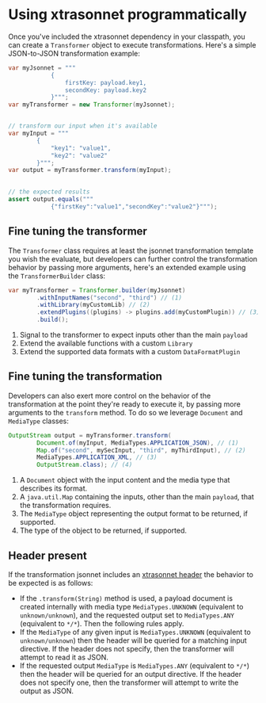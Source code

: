 # Using xtrasonnet programmatically

Once you've included the xtrasonnet dependency in your classpath, you can create a `Transformer` object to execute transformations. Here's a simple JSON-to-JSON transformation example:

```java
var myJsonnet = """
            {
                firstKey: payload.key1,
                secondKey: payload.key2
            }""";
var myTransformer = new Transformer(myJsonnet);


// transform our input when it's available
var myInput = """
        { 
            "key1": "value1",
            "key2": "value2"
        }""";
var output = myTransformer.transform(myInput);

        
// the expected results
assert output.equals("""
            {"firstKey":"value1","secondKey":"value2"}""");
```

## Fine tuning the transformer

The `Transformer` class requires at least the jsonnet transformation template you wish the evaluate, but developers can further control the transformation behavior by passing more arguments, here's an extended example using the `TransformerBuilder` class:

```java
var myTransformer = Transformer.builder(myJsonnet)
        .withInputNames("second", "third") // (1)
        .withLibrary(myCustomLib) // (2)
        .extendPlugins((plugins) -> plugins.add(myCustomPlugin)) // (3)
        .build();
```

1. Signal to the transformer to expect inputs other than the main `payload`
2. Extend the available functions with a custom `Library`
3. Extend the supported data formats with a custom `DataFormatPlugin`

## Fine tuning the transformation

Developers can also exert more control on the behavior of the transformation at the point they're ready to execute it, by passing more arguments to the `transform` method. To do so we leverage `Document` and `MediaType` classes:

```java
OutputStream output = myTransformer.transform(
        Document.of(myInput, MediaTypes.APPLICATION_JSON), // (1)
        Map.of("second", mySecInput, "third", myThirdInput), // (2)
        MediaTypes.APPLICATION_XML, // (3)
        OutputStream.class); // (4)
```

1. A `Document` object with the input content and the media type that describes its format.
2. A `java.util.Map` containing the inputs, other than the main `payload`, that the transformation requires.
3. The `MediaType` object representing the output format to be returned, if supported.
4. The type of the object to be returned, if supported.

## Header present

If the transformation jsonnet includes an [xtrasonnet header](../header) the behavior to be expected is as follows:

* If the `.transform(String)` method is used, a payload document is created internally with media type `MediaTypes.UNKNOWN` (equivalent to `unknown/unknown`), and the requested output set to `MediaTypes.ANY` (equivalent to `*/*`). Then the following rules apply. 
* If the `MediaType` of any given input is `MediaTypes.UNKNOWN` (equivalent to `unknown/unknown`) then the header will be queried for a matching input directive. If the header does not specify, then the transformer will attempt to read it as JSON.
* If the requested output `MediaType` is `MediaTypes.ANY` (equivalent to `*/*`) then the header will be queried for an output directive. If the header does not specify one, then the transformer will attempt to write the output as JSON.
